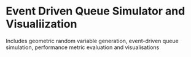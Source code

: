 # Event Driven Queue Simulator and Visualiization
Includes geometric random variable generation, event-driven queue simulation, performance metric evaluation and visualisations
